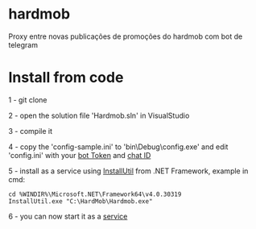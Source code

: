 # hardmob
Proxy entre novas publicações de promoções do hardmob com bot de telegram

# Install from code
1 - git clone

2 - open the solution file 'Hardmob.sln' in VisualStudio

3 - compile it

4 - copy the 'config-sample.ini' to 'bin\Debug\config.exe' and edit 'config.ini' with your [bot Token](https://core.telegram.org/bots#how-do-i-create-a-bot) and [chat ID](https://stackoverflow.com/questions/32423837/telegram-bot-how-to-get-a-group-chat-id)

5 - install as a service using [InstallUtil](https://learn.microsoft.com/dotnet/framework/tools/installutil-exe-installer-tool) from .NET Framework, example in cmd:
```
cd %WINDIR%\Microsoft.NET\Framework64\v4.0.30319
InstallUtil.exe "C:\HardMob\Hardmob.exe"
```

6 - you can now start it as a [service](https://learn.microsoft.com/dotnet/framework/windows-services/introduction-to-windows-service-applications)
